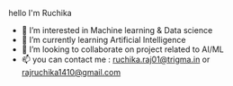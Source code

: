 hello I'm Ruchika
- 👀 I’m interested in Machine learning & Data science
- 🌱 I’m currently learning Artificial Intelligence
- 💞️ I’m looking to collaborate on project related to AI/ML
- 📫 you can contact me : ruchika.raj01@trigma.in or rajruchika1410@gmail.com

<!---
Ruchthedarkshadow/Ruchthedarkshadow is a ✨ special ✨ repository because its `README.md` (this file) appears on your GitHub profile.
You can click the Preview link to take a look at your changes.
--->
